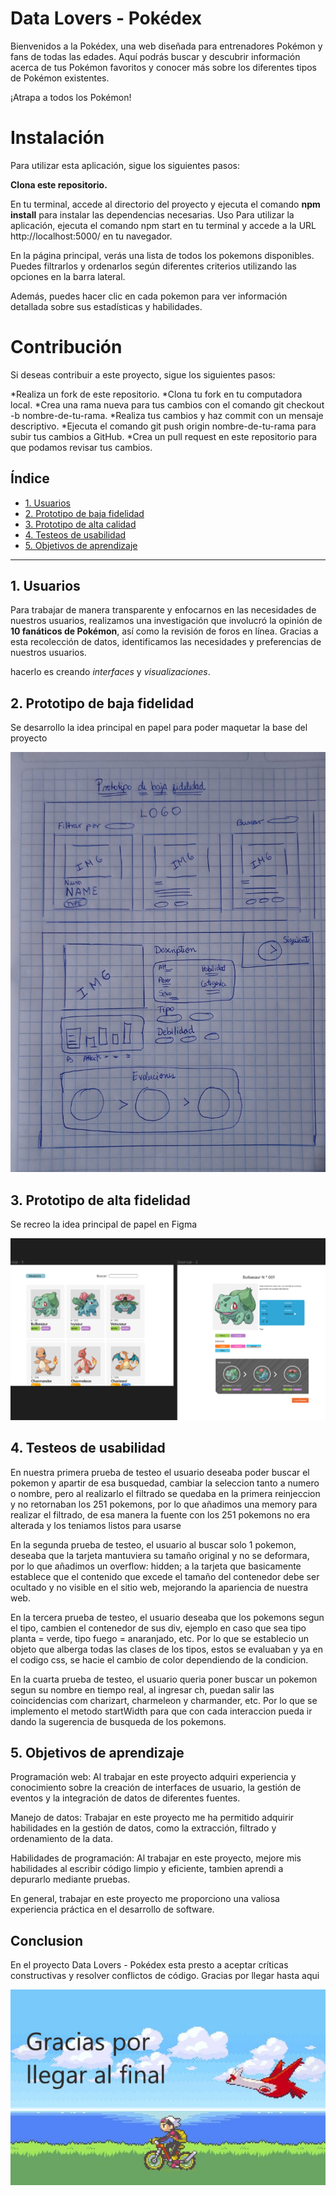 # Data Lovers - Pokédex

Bienvenidos a la Pokédex, una web diseñada para entrenadores Pokémon y fans de todas las edades. Aquí podrás buscar y descubrir información acerca de tus Pokémon favoritos y conocer más sobre los diferentes tipos de Pokémon existentes.

¡Atrapa a todos los Pokémon!

# Instalación

Para utilizar esta aplicación, sigue los siguientes pasos:

**Clona este repositorio.**

En tu terminal, accede al directorio del proyecto y ejecuta el comando __npm install__ para instalar las dependencias necesarias.
Uso
Para utilizar la aplicación, ejecuta el comando npm start en tu terminal y accede a la URL http://localhost:5000/ en tu navegador.

En la página principal, verás una lista de todos los pokemons disponibles. Puedes filtrarlos y ordenarlos según diferentes criterios utilizando las opciones en la barra lateral.

Además, puedes hacer clic en cada pokemon para ver información detallada sobre sus estadísticas y habilidades.

# Contribución
Si deseas contribuir a este proyecto, sigue los siguientes pasos:

*Realiza un fork de este repositorio.
*Clona tu fork en tu computadora local.
*Crea una rama nueva para tus cambios con el comando git checkout -b nombre-de-tu-rama.
*Realiza tus cambios y haz commit con un mensaje descriptivo.
*Ejecuta el comando git push origin nombre-de-tu-rama para subir tus cambios a GitHub.
*Crea un pull request en este repositorio para que podamos revisar tus cambios.

## Índice

* [1. Usuarios](#1-usuarios)
* [2. Prototipo de baja fidelidad](#2-prototipo-de-baja-fidelidad)
* [3. Prototipo de alta calidad](#3-prototipo-de-alta-fidelidad)
* [4. Testeos de usabilidad](#4-Testeos-de-usabilidad)
* [5. Objetivos de aprendizaje](#5-Objetivos-de-aprendizaje)


***

## 1. Usuarios

Para trabajar de manera transparente y enfocarnos en las necesidades de nuestros usuarios, realizamos una investigación que involucró la opinión de **10 fanáticos de Pokémon**, así como la revisión de foros en línea. Gracias a esta recolección de datos, identificamos las necesidades y preferencias de nuestros usuarios.


hacerlo es creando _interfaces_ y _visualizaciones_.

## 2. Prototipo de baja fidelidad

Se desarrollo la idea principal en papel para poder maquetar la base del proyecto

![Prototipo en Papel](img/prototipoBaja.jpg)


## 3. Prototipo de alta fidelidad

Se recreo la idea principal de papel en Figma

![Prototipo en Papel](img/prototipoAlta.png)

## 4. Testeos de usabilidad

En nuestra primera prueba de testeo el usuario deseaba poder buscar el pokemon y apartir de esa busquedad, cambiar
la seleccion tanto a numero o nombre, pero al realizarlo el filtrado se quedaba en la primera reinjeccion y no retornaban
los 251 pokemons, por lo que añadimos una memory para realizar el filtrado, de esa manera la fuente con los 251 pokemons no era alterada y
los teniamos listos para usarse

En la segunda prueba de testeo, el usuario al buscar solo 1 pokemon, deseaba que la tarjeta mantuviera su tamaño original y no se deformara,
por lo que añadimos un overflow: hidden; a la tarjeta que basicamente establece que el contenido que excede el tamaño del contenedor debe ser ocultado y no visible en el sitio web, mejorando la apariencia de nuestra web.

En la tercera prueba de testeo, el usuario deseaba que los pokemons segun el tipo, cambien el contenedor de sus div, ejemplo en caso que sea
tipo planta = verde, tipo fuego  = anaranjado, etc. Por lo que se establecio un objeto que alberga todas las clases de los tipos, estos se evaluaban y ya en el codigo css, se hacie el cambio de color dependiendo de la condicion.

En la cuarta prueba de testeo, el usuario queria poner buscar un pokemon segun su nombre en tiempo real, al ingresar ch, puedan salir las coincidencias com charizart, charmeleon y charmander, etc. Por lo que se implemento el metodo startWidth para que con cada interaccion pueda ir dando la sugerencia de busqueda de los pokemons.

## 5. Objetivos de aprendizaje

Programación web: Al trabajar en este proyecto adquiri experiencia y conocimiento sobre la creación de interfaces de usuario, la gestión de eventos y la integración de datos de diferentes fuentes.

Manejo de datos: Trabajar en este proyecto me ha permitido adquirir habilidades en la gestión de datos, como la extracción, filtrado y ordenamiento de la data.

Habilidades de programación: Al trabajar en este proyecto, mejore mis habilidades al escribir código limpio y eficiente, tambien aprendi a depurarlo mediante pruebas.

En general, trabajar en este proyecto me proporciono una valiosa experiencia práctica en el desarrollo de software.

## Conclusion

En el proyecto Data Lovers - Pokédex esta presto a aceptar críticas constructivas y resolver conflictos de código.
Gracias por llegar hasta aqui 

![Prototipo en Papel](img/conclusion.png)


